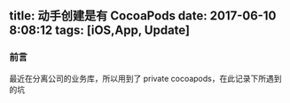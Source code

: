 title: 动手创建是有 CocoaPods
date: 2017-06-10 8:08:12
tags: [iOS,App, Update]
---

### 前言

最近在分离公司的业务库，所以用到了 private cocoapods，在此记录下所遇到的坑
